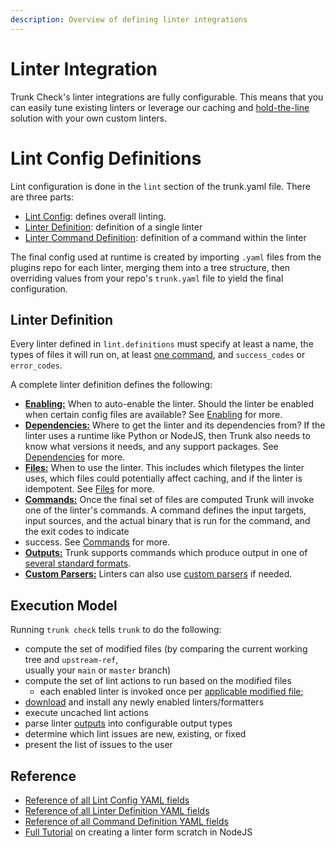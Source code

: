 ```yaml
---
description: Overview of defining linter integrations
---
```


# Linter Integration

Trunk Check's linter integrations are fully configurable. This means that you can easily tune 
existing linters or leverage our caching and
[hold-the-line](../../reference/under-the-hood.md#hold-the-line) 
solution with your own custom linters. 

# Lint Config Definitions

Lint configuration is done in the `lint` section of the trunk.yaml file. There are three parts:

* [Lint Config](./lint-config.md): defines overall linting.
* [Linter Definition](./linter-definition.md): definition of a single linter
* [Linter Command Definition](commands/definition.md): definition of a command within the linter

The final config used at runtime is created by importing `.yaml` files from the plugins
repo for each linter, merging them into a tree structure, then overriding values
from your repo's `trunk.yaml` file to yield the final configuration.

## Linter Definition

Every linter defined in `lint.definitions` must specify at least a name, the types of files it 
will run on, at least [one command](commands/README.md), and `success_codes` or `error_codes`. 

A complete linter definition defines the following:

* [**Enabling:**](enabling.md) When to auto-enable the linter. Should the linter be enabled when certain
config files are available? See [Enabling](enabling.md) for more.
* [**Dependencies:**](dependencies.md) Where to get the linter and its dependencies from? If the linter uses a runtime like Python or NodeJS, then Trunk also needs to know what versions it needs, and any support packages. See [Dependencies](dependencies.md) for more.
* [**Files:**](files.md) When to use the linter. This includes which filetypes the linter
uses, which files could potentially affect caching, and if the linter
is idempotent. See [Files](files.md) for more.
* [**Commands:**](commands/README.md) Once the final set of files are computed Trunk will invoke one of
the linter's commands. A command defines the input targets,
input sources, and the actual binary that is run for the command, and the exit codes to indicate 
* success. See [Commands](commands/README.md) for more.
* [**Outputs:**](commands/output-types.md) Trunk supports commands which produce output in one of [several
standard formats](commands/output-types.md#output-types). 
* [**Custom Parsers:**](commands/custom-parsers.md) Linters can also use [custom parsers](commands/custom-parsers.md) if needed. 

## Execution Model

Running `trunk check` tells `trunk` to do the following:

* compute the set of modified files (by comparing the current working tree and `upstream-ref`,\
  usually your `main` or `master` branch)
* compute the set of lint actions to run based on the modified files
  * each enabled linter is invoked once per [applicable modified file](./files.md#applicable-filetypes);
* [download](./dependencies.md) and install any newly enabled linters/formatters
* execute uncached lint actions
* parse linter [outputs](commands/output-types.md) into configurable output types
* determine which lint issues are new, existing, or fixed
* present the list of issues to the user


## Reference

* [Reference of all Lint Config YAML fields](lint-config.md)
* [Reference of all Linter Definition YAML fields](linter-definition.md)
* [Reference of all Command Definition YAML fields](commands/definition.md)
* [Full Tutorial](https://trunk.io/blog/integrating-your-own-custom-tools-with-trunk-check) on creating a linter form scratch in NodeJS

[//]: # (* [JSON schema for `trunk.yaml`]&#40;https://static.trunk.io/pub/trunk-yaml-schema.json&#41;.)
